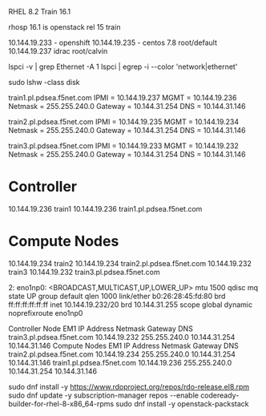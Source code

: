 RHEL 8.2
Train 16.1

rhosp 16.1 is openstack rel 15 train

10.144.19.233 - openshift
10.144.19.235 - centos 7.8 root/default
10.144.19.237
idrac root/calvin

lspci -v | grep Ethernet -A 1
lspci | egrep -i --color 'network|ethernet'

sudo lshw -class disk

train1.pl.pdsea.f5net.com
IPMI = 10.144.19.237
MGMT = 10.144.19.236
Netmask = 255.255.240.0
Gateway = 10.144.31.254
DNS = 10.144.31.146

 
train2.pl.pdsea.f5net.com
IPMI = 10.144.19.235
MGMT = 10.144.19.234
Netmask = 255.255.240.0
Gateway = 10.144.31.254
DNS = 10.144.31.146
 
 
train3.pl.pdsea.f5net.com
IPMI = 10.144.19.233
MGMT = 10.144.19.232
Netmask = 255.255.240.0
Gateway = 10.144.31.254
DNS = 10.144.31.146 


# Controller
10.144.19.236 train1
10.144.19.236 train1.pl.pdsea.f5net.com

# Compute Nodes
10.144.19.234 train2
10.144.19.234 train2.pl.pdsea.f5net.com
10.144.19.232 train3
10.144.19.232 train3.pl.pdsea.f5net.com


2: eno1np0: <BROADCAST,MULTICAST,UP,LOWER_UP> mtu 1500 qdisc mq state UP group default qlen 1000
    link/ether b0:26:28:45:fd:80 brd ff:ff:ff:ff:ff:ff
    inet 10.144.19.232/20 brd 10.144.31.255 scope global dynamic noprefixroute eno1np0




Controller Node				EM1 IP Address	Netmask			Gateway			DNS
train3.pl.pdsea.f5net.com	10.144.19.232	255.255.240.0	10.144.31.254	10.144.31.146
Compute Nodes				EM1 IP Address	Netmask			Gateway			DNS
train2.pl.pdsea.f5net.com	10.144.19.234	255.255.240.0	10.144.31.254	10.144.31.146
train1.pl.pdsea.f5net.com	10.144.19.236	255.255.240.0	10.144.31.254	10.144.31.146



sudo dnf install -y https://www.rdoproject.org/repos/rdo-release.el8.rpm
sudo dnf update -y
subscription-manager repos --enable codeready-builder-for-rhel-8-x86_64-rpms
sudo dnf install -y openstack-packstack








